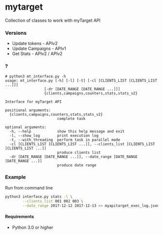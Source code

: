 # mytarget
Collection of classes to work with myTarget API


### Versions

* Update tokens - APIv2
* Update Campaigns - APIv1
* Get Stats - APIv2 / APIv2

### ?

```
# python3 mt_interface.py -h
usage: mt_interface.py [-h] [-l] [-t] [-cl [CLIENTS_LIST [CLIENTS_LIST ...]]]
                  [-dr [DATE_RANGE [DATE_RANGE ...]]]
                  {clients,campaigns,counters,stats,stats_v2}

Interface for myTarget API

positional arguments:
  {clients,campaigns,counters,stats,stats_v2}
                        complete task

optional arguments:
  -h, --help            show this help message and exit
  -l, --show_log        print execution log
  -t, --with_threading  perform task in parallel mode
  -cl [CLIENTS_LIST [CLIENTS_LIST ...]], --clients_list [CLIENTS_LIST [CLIENTS_LIST ...]]
                        produce clients list
  -dr [DATE_RANGE [DATE_RANGE ...]], --date_range [DATE_RANGE [DATE_RANGE ...]]
                        produce date range
```

### Example

Run from command line

```bash
python3 interface.py stats -l \
        --clients_list 001 002 003 \
        --date_range 2017-12-12 2017-12-13 >> myapitarget_exec_log.json 2>&1
```

#### Requirements

* Python 3.0 or higher
